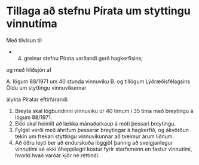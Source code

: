 # Tillaga að stefnu Pírata um styttingu vinnutíma

Með tilvísun til

- 4. greinar stefnu Pírata varðandi gerð hagkerfisins;

og með hliðsjón af

A. lögum 88/1971 um 40 stunda vinnuviku
B. og tillögum Lýðræðisfélagsins Öldu um styttingu vinnuvikunnar

álykta Píratar eftirfarandi:

1. Breyta skal lögbundinni vinnuviku úr 40 tímum í 35 tíma með breytingu á lögum 88/1971.
2. Ekki skal heimilt að lækka mánaðarkaup á móti þessari breytingu.
3. Fylgst verði með áhrifum þessarar breytingar á hagkerfið, og ákvörðun tekin um frekari styttingu vinnuvikunnar að tveimur árum liðnum.
4. Að öðru leyti ber að endurskoða löggjöf þannig að sveigjanlegur vinnutími sé ekki óheppilegri kostur fyrir starfsmenn en fastur vinnutími, hvorki hvað varðar kjör né réttindi.